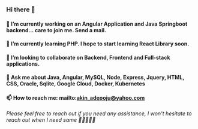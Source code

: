 ### Hi there 👋

#### 🔭 I’m currently working on an Angular Application and Java Springboot backend... care to join me. Send a mail.
#### 🌱 I’m currently learning PHP. I hope to start learning React Library soon.
#### 👯 I’m looking to collaborate on Backend, Frontend and Full-stack applications.
#### 💬 Ask me about Java, Angular, MySQL, Node, Express, Jquery, HTML, CSS, Oracle, Sqlite, Google Cloud, Docker, Kubernetes
#### 📫 How to reach me: mailto:akin_adepoju@yahoo.com

###### Please feel free to reach out if you need any assistance, I won't hesitate to reach out when I need same 🤔😄😄😄😄
<!--
**DeeOneCoder/DeeOneCoder** is a ✨ _special_ ✨ repository because its `README.md` (this file) appears on your GitHub profile.

Here are some ideas to get you started:

- 🔭 I’m currently working on ...
- 🌱 I’m currently learning ...
- 👯 I’m looking to collaborate on ...
- 🤔 I’m looking for help with ...
- 💬 Ask me about ...
- 📫 How to reach me: ...
- 😄 Pronouns: ...
- ⚡ Fun fact: ...
-->
